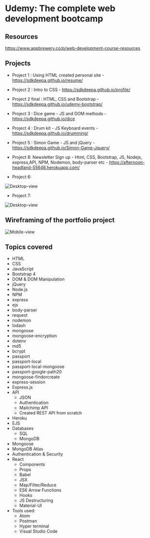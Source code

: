 # Udemy: The complete web development bootcamp 

## Resources

https://www.appbrewery.co/p/web-development-course-resources

## Projects

- Project 1 : Using HTML created personal site - https://sdkdeepa.github.io/resume/

- Project 2 :  Intro to CSS - https://sdkdeepa.github.io/profile/

- Project 2 final : HTML, CSS and Bootstrap - https://sdkdeepa.github.io/udemy-bootstrap/

- Project 3 : Dice game - JS and DOM methods - https://sdkdeepa.github.io/dice

- Project 4 : Drum kit - JS Keyboard events - https://sdkdeepa.github.io/drumming/

- Project 5 : Simon Game - JS and jQuery - https://sdkdeepa.github.io/Simon-Game-Jquery/

- Project 8: Newsletter Sign up - Html, CSS, Bootstrap, JS, Nodejs, express,API, NPM, Nodemon, body-parser etc - https://afternoon-headland-55648.herokuapp.com/ 

- Project 6:

![Desktop-view](https://github.com/sdkdeepa/Udemy-web-bootcamp/blob/master/Calculator.gif)

- Project 7:

![Desktop-view](https://github.com/sdkdeepa/Udemy-web-bootcamp/blob/master/WeatherApp.gif)


##  Wireframing of the portfolio project

![Mobile-view](https://github.com/sdkdeepa/Udemy-web-bootcamp/blob/master/TinDog.png)

## Topics covered

- HTML
- CSS
- JavaScript
- Bootstrap 4
- DOM & DOM Manipulation
- jQuery
- Node.js
- NPM
- express
- ejs
- body-parser
- request 
- nodemon
- lodash
- mongoose
- mongoose-encryption
- dotenv
- md5
- bcrypt
- passport
- passport-local
- passport-local-mongoose
- passport-google-path20
- mongoose-findorcreate
- express-session
- Express.js
- API
  * JSON
  * Authentication
  * Mailchimp API
  * Created REST API from scratch
- Heroku
- EJS
- Databases
  * SQL
  * MongoDB
- Mongoose
- MongoDB Atlas
- Authentication & Security
- React
  * Components
  * Props
  * Babel
  * JSX
  * Map/Filter/Reduce
  * ES6 Arrow Functions
  * Hooks
  * JS Destructuring
  * Material-UI
- Tools used:
  * Atom
  * Postman
  * Hyper terminal
  * Visual Studio Code


